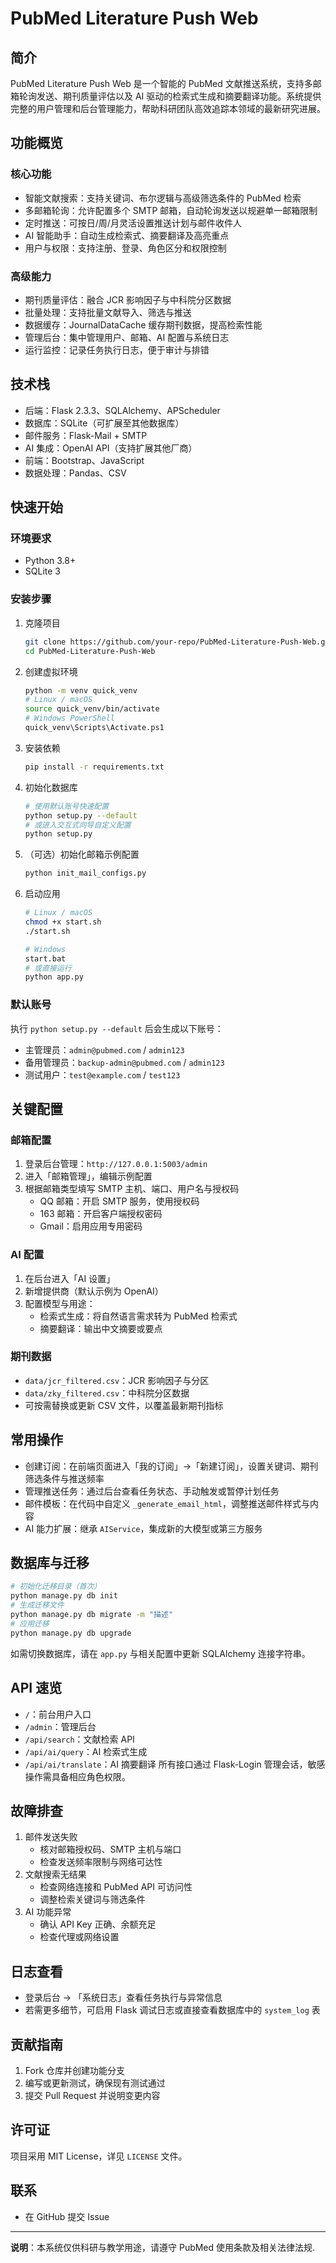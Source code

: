 # PubMed Literature Push Web

## 简介
PubMed Literature Push Web 是一个智能的 PubMed 文献推送系统，支持多邮箱轮询发送、期刊质量评估以及 AI 驱动的检索式生成和摘要翻译功能。系统提供完整的用户管理和后台管理能力，帮助科研团队高效追踪本领域的最新研究进展。

## 功能概览

### 核心功能
- 智能文献搜索：支持关键词、布尔逻辑与高级筛选条件的 PubMed 检索
- 多邮箱轮询：允许配置多个 SMTP 邮箱，自动轮询发送以规避单一邮箱限制
- 定时推送：可按日/周/月灵活设置推送计划与邮件收件人
- AI 智能助手：自动生成检索式、摘要翻译及高亮重点
- 用户与权限：支持注册、登录、角色区分和权限控制

### 高级能力
- 期刊质量评估：融合 JCR 影响因子与中科院分区数据
- 批量处理：支持批量文献导入、筛选与推送
- 数据缓存：JournalDataCache 缓存期刊数据，提高检索性能
- 管理后台：集中管理用户、邮箱、AI 配置与系统日志
- 运行监控：记录任务执行日志，便于审计与排错

## 技术栈
- 后端：Flask 2.3.3、SQLAlchemy、APScheduler
- 数据库：SQLite（可扩展至其他数据库）
- 邮件服务：Flask-Mail + SMTP
- AI 集成：OpenAI API（支持扩展其他厂商）
- 前端：Bootstrap、JavaScript
- 数据处理：Pandas、CSV

## 快速开始

### 环境要求
- Python 3.8+
- SQLite 3

### 安装步骤
1. 克隆项目
   ```bash
   git clone https://github.com/your-repo/PubMed-Literature-Push-Web.git
   cd PubMed-Literature-Push-Web
   ```
2. 创建虚拟环境
   ```bash
   python -m venv quick_venv
   # Linux / macOS
   source quick_venv/bin/activate
   # Windows PowerShell
   quick_venv\Scripts\Activate.ps1
   ```
3. 安装依赖
   ```bash
   pip install -r requirements.txt
   ```
4. 初始化数据库
   ```bash
   # 使用默认账号快速配置
   python setup.py --default
   # 或进入交互式向导自定义配置
   python setup.py
   ```
5. （可选）初始化邮箱示例配置
   ```bash
   python init_mail_configs.py
   ```
6. 启动应用
   ```bash
   # Linux / macOS
   chmod +x start.sh
   ./start.sh

   # Windows
   start.bat
   # 或直接运行
   python app.py
   ```

### 默认账号
执行 `python setup.py --default` 后会生成以下账号：
- 主管理员：`admin@pubmed.com` / `admin123`
- 备用管理员：`backup-admin@pubmed.com` / `admin123`
- 测试用户：`test@example.com` / `test123`

## 关键配置

### 邮箱配置
1. 登录后台管理：`http://127.0.0.1:5003/admin`
2. 进入「邮箱管理」，编辑示例配置
3. 根据邮箱类型填写 SMTP 主机、端口、用户名与授权码
   - QQ 邮箱：开启 SMTP 服务，使用授权码
   - 163 邮箱：开启客户端授权密码
   - Gmail：启用应用专用密码

### AI 配置
1. 在后台进入「AI 设置」
2. 新增提供商（默认示例为 OpenAI）
3. 配置模型与用途：
   - 检索式生成：将自然语言需求转为 PubMed 检索式
   - 摘要翻译：输出中文摘要或要点

### 期刊数据
- `data/jcr_filtered.csv`：JCR 影响因子与分区
- `data/zky_filtered.csv`：中科院分区数据
- 可按需替换或更新 CSV 文件，以覆盖最新期刊指标

## 常用操作
- 创建订阅：在前端页面进入「我的订阅」→「新建订阅」，设置关键词、期刊筛选条件与推送频率
- 管理推送任务：通过后台查看任务状态、手动触发或暂停计划任务
- 邮件模板：在代码中自定义 `_generate_email_html`，调整推送邮件样式与内容
- AI 能力扩展：继承 `AIService`，集成新的大模型或第三方服务

## 数据库与迁移
```bash
# 初始化迁移目录（首次）
python manage.py db init
# 生成迁移文件
python manage.py db migrate -m "描述"
# 应用迁移
python manage.py db upgrade
```
如需切换数据库，请在 `app.py` 与相关配置中更新 SQLAlchemy 连接字符串。

## API 速览
- `/`：前台用户入口
- `/admin`：管理后台
- `/api/search`：文献检索 API
- `/api/ai/query`：AI 检索式生成
- `/api/ai/translate`：AI 摘要翻译
所有接口通过 Flask-Login 管理会话，敏感操作需具备相应角色权限。

## 故障排查
1. 邮件发送失败
   - 核对邮箱授权码、SMTP 主机与端口
   - 检查发送频率限制与网络可达性
2. 文献搜索无结果
   - 检查网络连接和 PubMed API 可访问性
   - 调整检索关键词与筛选条件
3. AI 功能异常
   - 确认 API Key 正确、余额充足
   - 检查代理或网络设置

## 日志查看
- 登录后台 → 「系统日志」查看任务执行与异常信息
- 若需更多细节，可启用 Flask 调试日志或直接查看数据库中的 `system_log` 表

## 贡献指南
1. Fork 仓库并创建功能分支
2. 编写或更新测试，确保现有测试通过
3. 提交 Pull Request 并说明变更内容

## 许可证
项目采用 MIT License，详见 `LICENSE` 文件。

## 联系
- 在 GitHub 提交 Issue

---
**说明**：本系统仅供科研与教学用途，请遵守 PubMed 使用条款及相关法律法规.
